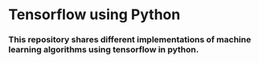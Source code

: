 # Tensorflow using Python

### This repository shares different implementations of machine learning algorithms using tensorflow in python. 
